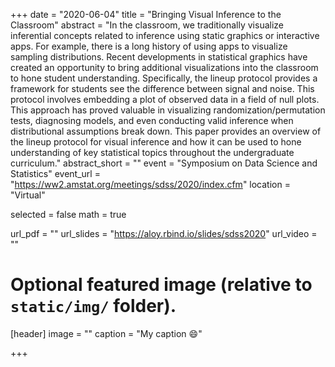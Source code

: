 +++
date = "2020-06-04"
title = "Bringing Visual Inference to the Classroom"
abstract = "In the classroom, we traditionally visualize inferential concepts related to inference using static graphics or interactive apps. For example, there is a long history of using apps to visualize sampling distributions. Recent developments in statistical graphics have created an opportunity to bring additional visualizations into the classroom to hone student understanding. Specifically, the lineup protocol provides a framework for students see the difference between signal and noise. This protocol involves embedding a plot of observed data in a field of null plots. This approach has proved valuable in visualizing randomization/permutation tests, diagnosing models, and even conducting valid inference when distributional assumptions break down. This paper provides an overview of the lineup protocol for visual inference and how it can be used to hone understanding of key statistical topics throughout the undergraduate curriculum."
abstract_short = ""
event = "Symposium on Data Science and Statistics"
event_url = "https://ww2.amstat.org/meetings/sdss/2020/index.cfm"
location = "Virtual"

selected = false
math = true

url_pdf = ""
url_slides = "https://aloy.rbind.io/slides/sdss2020"
url_video = ""

# Optional featured image (relative to `static/img/` folder).
[header]
image = ""
caption = "My caption :smile:"

+++

